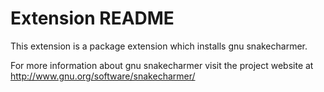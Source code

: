 # Extension README

This extension is a package extension which installs gnu snakecharmer.

For more information about gnu snakecharmer visit the project website at
http://www.gnu.org/software/snakecharmer/

